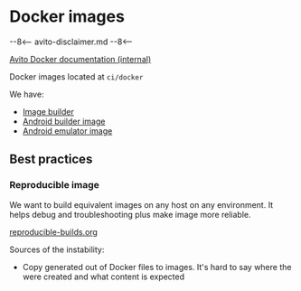 # Docker images

--8<--
avito-disclaimer.md
--8<--

[Avito Docker documentation (internal)](http://links.k.avito.ru/cfxOMToAQ)

Docker images located at `ci/docker`

We have:

- [Image builder](ImageBuilder.md)
- [Android builder image](AndroidBuilderImage.md)
- [Android emulator image](AndroidEmulatorImage.md)

## Best practices

### Reproducible image

We want to build equivalent images on any host on any environment. It helps debug and troubleshooting plus make image more reliable.

[reproducible-builds.org](https://reproducible-builds.org/docs/definition/)

Sources of the instability:

- Copy generated out of Docker files to images. It's hard to say where the were created and what content is expected
